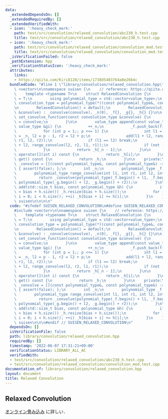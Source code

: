 ```yaml
---
data:
  _extendedDependsOn: []
  _extendedRequiredBy: []
  _extendedVerifiedWith:
  - icon: ':heavy_check_mark:'
    path: test/src/convolution/relaxed_convolution/abc230_h.test.cpp
    title: test/src/convolution/relaxed_convolution/abc230_h.test.cpp
  - icon: ':heavy_check_mark:'
    path: test/src/convolution/relaxed_convolution/convolution_mod.test.cpp
    title: test/src/convolution/relaxed_convolution/convolution_mod.test.cpp
  _isVerificationFailed: false
  _pathExtension: hpp
  _verificationStatusIcon: ':heavy_check_mark:'
  attributes:
    links:
    - https://qiita.com/Kiri8128/items/1738d5403764a0e26b4c
  bundledCode: "#line 1 \"library/convolution/relaxed_convolution.hpp\"\n\n\n\n#include\
    \ <vector>\n\nnamespace suisen {\n    // reference: https://qiita.com/Kiri8128/items/1738d5403764a0e26b4c\n\
    \    template <typename T>\n    struct RelaxedConvolution {\n        using value_type\
    \ = T;\n        using polynomial_type = std::vector<value_type>;\n        using\
    \ convolution_type = polynomial_type(*)(const polynomial_type&, const polynomial_type&);\n\
    \n        RelaxedConvolution() = default;\n        RelaxedConvolution(const convolution_type\
    \ &convolve) : _convolve(convolve), _n(0), _f{}, _g{}, _h{} {}\n\n        void\
    \ set_convolve_function(const convolution_type &convolve) {\n            _convolve\
    \ = convolve;\n        }\n\n        value_type append(const value_type &fi, const\
    \ value_type &gi) {\n            ++_n;\n            _f.push_back(fi), _g.push_back(gi);\n\
    \            for (int p = 1;; p <<= 1) {\n                int l1 = _n - p, r1\
    \ = _n, l2 = p - 1, r2 = l2 + p;\n                add(l1 + l2, range_convolve(l1,\
    \ r1, l2, r2));\n                if (l1 == l2) break;\n                add(l1\
    \ + l2, range_convolve(l2, r2, l1, r1));\n                if (not (_n & p)) break;\n\
    \            }\n            return _h[_n - 1];\n        }\n\n        const value_type&\
    \ operator[](int i) const {\n            return _h[i];\n        }\n        polynomial_type\
    \ get() const {\n            return _h;\n        }\n\n    private:\n        convolution_type\
    \ _convolve = [](const polynomial_type&, const polynomial_type&) -> polynomial_type\
    \ { assert(false); };\n        int _n;\n        polynomial_type _f, _g, _h;\n\n\
    \        polynomial_type range_convolve(int l1, int r1, int l2, int r2) {\n  \
    \          return _convolve(polynomial_type(_f.begin() + l1, _f.begin() + r1),\
    \ polynomial_type(_g.begin() + l2, _g.begin() + r2));\n        }\n\n        void\
    \ add(std::size_t bias, const polynomial_type &h) {\n            if (_h.size()\
    \ < bias + h.size()) _h.resize(bias + h.size());\n            for (std::size_t\
    \ i = 0; i < h.size(); ++i) _h[bias + i] += h[i];\n        }\n    };\n} // namespace\
    \ suisen\n\n\n\n"
  code: "#ifndef SUISEN_RELAXED_CONVOLUTION\n#define SUISEN_RELAXED_CONVOLUTION\n\n\
    #include <vector>\n\nnamespace suisen {\n    // reference: https://qiita.com/Kiri8128/items/1738d5403764a0e26b4c\n\
    \    template <typename T>\n    struct RelaxedConvolution {\n        using value_type\
    \ = T;\n        using polynomial_type = std::vector<value_type>;\n        using\
    \ convolution_type = polynomial_type(*)(const polynomial_type&, const polynomial_type&);\n\
    \n        RelaxedConvolution() = default;\n        RelaxedConvolution(const convolution_type\
    \ &convolve) : _convolve(convolve), _n(0), _f{}, _g{}, _h{} {}\n\n        void\
    \ set_convolve_function(const convolution_type &convolve) {\n            _convolve\
    \ = convolve;\n        }\n\n        value_type append(const value_type &fi, const\
    \ value_type &gi) {\n            ++_n;\n            _f.push_back(fi), _g.push_back(gi);\n\
    \            for (int p = 1;; p <<= 1) {\n                int l1 = _n - p, r1\
    \ = _n, l2 = p - 1, r2 = l2 + p;\n                add(l1 + l2, range_convolve(l1,\
    \ r1, l2, r2));\n                if (l1 == l2) break;\n                add(l1\
    \ + l2, range_convolve(l2, r2, l1, r1));\n                if (not (_n & p)) break;\n\
    \            }\n            return _h[_n - 1];\n        }\n\n        const value_type&\
    \ operator[](int i) const {\n            return _h[i];\n        }\n        polynomial_type\
    \ get() const {\n            return _h;\n        }\n\n    private:\n        convolution_type\
    \ _convolve = [](const polynomial_type&, const polynomial_type&) -> polynomial_type\
    \ { assert(false); };\n        int _n;\n        polynomial_type _f, _g, _h;\n\n\
    \        polynomial_type range_convolve(int l1, int r1, int l2, int r2) {\n  \
    \          return _convolve(polynomial_type(_f.begin() + l1, _f.begin() + r1),\
    \ polynomial_type(_g.begin() + l2, _g.begin() + r2));\n        }\n\n        void\
    \ add(std::size_t bias, const polynomial_type &h) {\n            if (_h.size()\
    \ < bias + h.size()) _h.resize(bias + h.size());\n            for (std::size_t\
    \ i = 0; i < h.size(); ++i) _h[bias + i] += h[i];\n        }\n    };\n} // namespace\
    \ suisen\n\n\n#endif // SUISEN_RELAXED_CONVOLUTION\n"
  dependsOn: []
  isVerificationFile: false
  path: library/convolution/relaxed_convolution.hpp
  requiredBy: []
  timestamp: '2022-06-07 17:31:21+09:00'
  verificationStatus: LIBRARY_ALL_AC
  verifiedWith:
  - test/src/convolution/relaxed_convolution/abc230_h.test.cpp
  - test/src/convolution/relaxed_convolution/convolution_mod.test.cpp
documentation_of: library/convolution/relaxed_convolution.hpp
layout: document
title: Relaxed Convolution
---
```

## Relaxed Convolution

[オンライン畳み込み](https://qiita.com/Kiri8128/items/1738d5403764a0e26b4c) に詳しい．
